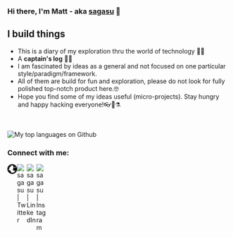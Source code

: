 ### Hi there, I'm Matt - aka [sagasu][website] 👋

## I build things 
- This is a diary of my exploration thru the world of technology 🚶🗻
- A **captain's log** 🚀📖
- I am fascinated by ideas as a general and not focused on one particular style/paradigm/framework.
- All of them are build for fun and exploration, please do not look for fully polished top-notch product here.🤓
- Hope you find some of my ideas useful (micro-projects). Stay hungry and happy hacking everyone!👓🧠⚗️  

<br>

![My top languages on Github](https://github-readme-stats.vercel.app/api/top-langs/?username=sagasu&hide=xml,css,html)

### Connect with me:
[<img align="left" alt="sagasu blog" width="22px" src="https://raw.githubusercontent.com/iconic/open-iconic/master/svg/globe.svg" />][website]
[<img align="left" alt="sagasu | Twitter" width="22px" src="https://cdn.jsdelivr.net/npm/simple-icons@v3/icons/twitter.svg" />][twitter]
[<img align="left" alt="sagasu | LinkedIn" width="22px" src="https://cdn.jsdelivr.net/npm/simple-icons@v3/icons/linkedin.svg" />][linkedin]
[<img align="left" alt="sagasu | Instagram" width="22px" src="https://cdn.jsdelivr.net/npm/simple-icons@v3/icons/instagram.svg" />][instagram]

<!-- [![Analytics](https://ga-beacon.appspot.com/UA-174682064-1/welcome-page)] -->
<!-- <br><br>
<img align="left" alt="sagasu's Github Stats" src="https://github-readme-stats.vercel.app/api?username=sagasu&show_icons=true&hide_border=true" /> -->


[website]: http://kuebiko.blogspot.com/
[twitter]: https://twitter.com/kopijmateusz
[instagram]: https://www.instagram.com/shiraberu/
[linkedin]: https://linkedin.com/in/mateusz-kopij-b579981